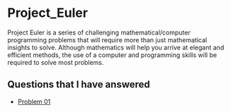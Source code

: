 # Project_Euler
Project Euler is a series of challenging mathematical/computer programming problems that will require more than just mathematical insights to solve. Although mathematics will help you arrive at elegant and efficient methods, the use of a computer and programming skills will be required to solve most problems.

## Questions that I have answered

- [Problem 01](https://github.com/Manithj/Project_Euler/blob/dev/Project%20Euler/src/Q1.md)
